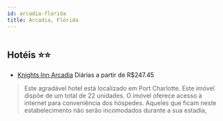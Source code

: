 ```yaml
---
id: arcadia-florida
title: Arcadia, Flórida
---
```


<center><img src="https://photos.hotelbeds.com/giata/34/340647/340647a_hb_a_002.jpg" alt="" /></center>


## Hotéis ⭐️⭐️

-    [Knights Inn Arcadia](https://www.hurb.com/aud/https://www.hurb.com/hoteis/arcadia/knights-inn-arcadia-JNP-JP065236?cmp=18055) Diárias a partir de R$247.45
   > Este agradável hotel está localizado em Port Charlotte. Este imóvel dispõe de um total de 22 unidades. O imóvel oferece acesso à internet para conveniência dos hóspedes. Aqueles que ficam neste estabelecimento não serão incomodados durante a sua estadia, 
